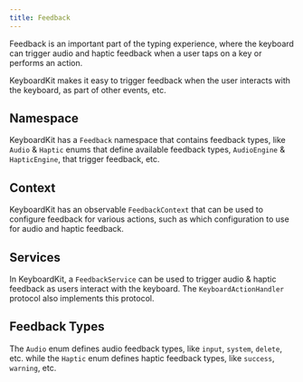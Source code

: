 ```yaml
---
title: Feedback
---
```


Feedback is an important part of the typing experience, where the keyboard can trigger audio and haptic feedback when a user taps on a key or performs an action.

KeyboardKit makes it easy to trigger feedback when the user interacts with the keyboard, as part of other events, etc.


## Namespace

KeyboardKit has a ``Feedback`` namespace that contains feedback types, like ``Audio`` & ``Haptic`` enums that define available feedback types, ``AudioEngine`` & ``HapticEngine``, that trigger feedback, etc. 


## Context

KeyboardKit has an observable ``FeedbackContext`` that can be used to configure feedback for various actions, such as which configuration to use for audio and haptic feedback.


## Services

In KeyboardKit, a ``FeedbackService`` can be used to trigger audio & haptic feedback as users interact with the keyboard. The ``KeyboardActionHandler`` protocol also implements this protocol.


## Feedback Types

The ``Audio`` enum defines audio feedback types, like ``input``, ``system``, ``delete``, etc. while the ``Haptic`` enum defines haptic feedback types, like ``success``, ``warning``, etc. 


[Pro]: /pro
